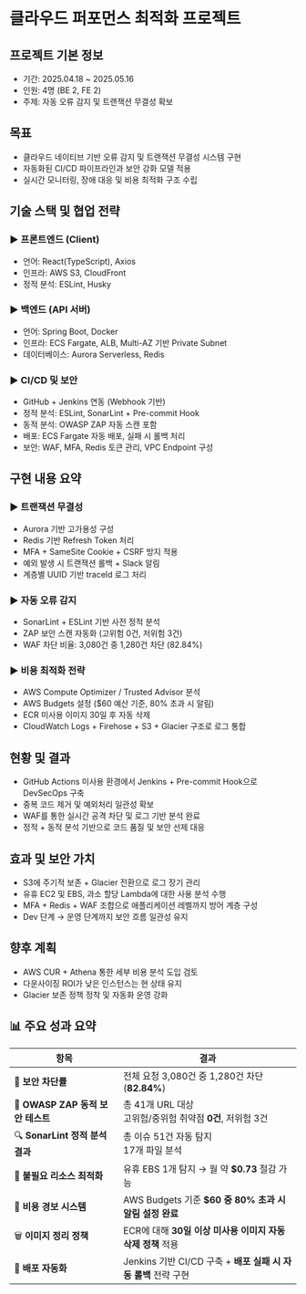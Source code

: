 # 클라우드 퍼포먼스 최적화 프로젝트

## 프로젝트 기본 정보

* 기간: 2025.04.18 \~ 2025.05.16
* 인원: 4명 (BE 2, FE 2)
* 주제: 자동 오류 감지 및 트랜잭션 무결성 확보

## 목표

* 클라우드 네이티브 기반 오류 감지 및 트랜잭션 무결성 시스템 구현
* 자동화된 CI/CD 파이프라인과 보안 강화 모델 적용
* 실시간 모니터링, 장애 대응 및 비용 최적화 구조 수립

## 기술 스택 및 협업 전략

### ▶ 프론트엔드 (Client)

* 언어: React(TypeScript), Axios
* 인프라: AWS S3, CloudFront
* 정적 분석: ESLint, Husky

### ▶ 백엔드 (API 서버)

* 언어: Spring Boot, Docker
* 인프라: ECS Fargate, ALB, Multi-AZ 기반 Private Subnet
* 데이터베이스: Aurora Serverless, Redis

### ▶ CI/CD 및 보안

* GitHub + Jenkins 연동 (Webhook 기반)
* 정적 분석: ESLint, SonarLint + Pre-commit Hook
* 동적 분석: OWASP ZAP 자동 스캔 포함
* 배포: ECS Fargate 자동 배포, 실패 시 롤백 처리
* 보안: WAF, MFA, Redis 토큰 관리, VPC Endpoint 구성

## 구현 내용 요약

### ▶ 트랜잭션 무결성

* Aurora 기반 고가용성 구성
* Redis 기반 Refresh Token 처리
* MFA + SameSite Cookie + CSRF 방지 적용
* 예외 발생 시 트랜잭션 롤백 + Slack 알림
* 계층별 UUID 기반 traceId 로그 처리

### ▶ 자동 오류 감지

* SonarLint + ESLint 기반 사전 정적 분석
* ZAP 보안 스캔 자동화 (고위험 0건, 저위험 3건)
* WAF 차단 비율: 3,080건 중 1,280건 차단 (82.84%)

### ▶ 비용 최적화 전략

* AWS Compute Optimizer / Trusted Advisor 분석
* AWS Budgets 설정 (\$60 예산 기준, 80% 초과 시 알림)
* ECR 미사용 이미지 30일 후 자동 삭제
* CloudWatch Logs + Firehose + S3 + Glacier 구조로 로그 통합

## 현황 및 결과

* GitHub Actions 미사용 환경에서 Jenkins + Pre-commit Hook으로 DevSecOps 구축
* 중복 코드 제거 및 예외처리 일관성 확보
* WAF를 통한 실시간 공격 차단 및 로그 기반 분석 완료
* 정적 + 동적 분석 기반으로 코드 품질 및 보안 선제 대응

## 효과 및 보안 가치

* S3에 주기적 보존 + Glacier 전환으로 로그 장기 관리
* 유휴 EC2 및 EBS, 과소 할당 Lambda에 대한 사용 분석 수행
* MFA + Redis + WAF 조합으로 애플리케이션 레벨까지 방어 계층 구성
* Dev 단계 → 운영 단계까지 보안 흐름 일관성 유지

## 향후 계획

* AWS CUR + Athena 통한 세부 비용 분석 도입 검토
* 다운사이징 ROI가 낮은 인스턴스는 현 상태 유지
* Glacier 보존 정책 정착 및 자동화 운영 강화

## 📊 주요 성과 요약

| 항목                         | 결과                                            |
| -------------------------- | --------------------------------------------- |
| 🔐 **보안 차단률**              | 전체 요청 3,080건 중 1,280건 차단 (**82.84%**)         |
| 🧪 **OWASP ZAP 동적 보안 테스트** | 총 41개 URL 대상<br>고위험/중위험 취약점 **0건**, 저위험 3건    |
| 🔍 **SonarLint 정적 분석 결과**  | 총 이슈 51건 자동 탐지<br>17개 파일 분석                   |
| 🧹 **불필요 리소스 최적화**         | 유휴 EBS 1개 탐지 → 월 약 **\$0.73** 절감 가능           |
| 💸 **비용 경보 시스템**           | AWS Budgets 기준 **\$60 중 80% 초과 시 알림 설정 완료**   |
| 🗑️ **이미지 정리 정책**          | ECR에 대해 **30일 이상 미사용 이미지 자동 삭제 정책** 적용        |
| 🔄 **배포 자동화**              | Jenkins 기반 CI/CD 구축 + **배포 실패 시 자동 롤백** 전략 구현 |
